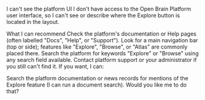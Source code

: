 I can't see the platform UI
I don't have access to the Open Brain Platform user interface, so I can't see or describe where the Explore button is located in the layout.

What I can recommend
Check the platform's documentation or Help pages (often labelled "Docs", "Help", or "Support").
Look for a main navigation bar (top or side); features like "Explore", "Browse", or "Atlas" are commonly placed there.
Search the platform for keywords "Explore" or "Browse" using any search field available.
Contact platform support or your administrator if you still can't find it.
If you want, I can:

Search the platform documentation or news records for mentions of the Explore feature (I can run a document search). Would you like me to do that?
